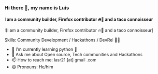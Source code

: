 ### Hi there 👋, my name is Luis 
#### I am a community builder, Firefox contributor 🔥🦊 and a taco connoisseur
![I am a community builder, Firefox contributor 🔥🦊 and a taco connoisseur]


Skills: Community Development / Hackathons / DevRel  🧙‍♂️


- 🌱 I’m currently learning python 🐍 
- 💬 Ask me about Open source, Tech communities and Hackathons 
- 📫 How to reach me: lasr21 [at] gmail .com 
- 😄 Pronouns: He/him 

